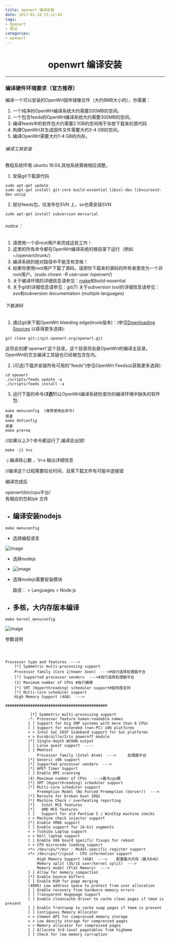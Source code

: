 ```yaml
---
title: openwrt 编译安装
date: 2017-01-10 23:12:43
tags:
- Openwrt
- 笔记
categories: 
- openwrt
---
```

# <center>openwrt 编译安装</center> 

---
### 编译硬件环境要求（官方推荐）
编译一个可以安装的OpenWrt固件镜像文件（大约8MB大小的），你需要：
1. 一个纯净的OpenWrt编译系统大约需要200MB的空间。
2. 一个包含feeds的OpenWrt编译系统大约需要300MB的空间。
3. 编译feeds中的软件包大约需要2.1GB的空间用于存放下载来的源代码
4. 构建OpenWrt并生成固件文件需要大约3-4 GB的空间。
5. 编译OpenWrt需要大约1-4 GB的内存。

###### 编译工具安装
教程系统环境 ubuntu 16.04,其他系统需做相应调整。
1. 安装git下载源代码

```
sudo apt-get update
sudo apt-get install git-core build-essential libssl-dev libncurses5-dev unzip
```

2. 部分feeds包，仅发布在SVN 上，so也需安装SVN


```
sudo apt-get install subversion mercurial
```
###### notice：
1. 请使用一个非root用户来完成这些工作！
2. 这里的所有命令都在OpenWrt编译系统的根目录下运行（例如~/openwrt/trunk/）
3. 编译系统的绝对路径中不能含有空格！
4. 如果你使用root用户下载了源码，请把你下载来的源码的所有者更改为一个非root用户。(sudo chown -R user:user /openwrt/)
1. 关于编译环境的详细信息请参见：[make](http://man.cx/make)和build-essential
2. 关于git的详细信息请参见：git(7)
关于subversion tool的详细信息请参见：svn和subversion documentation (multiple languages)

###### 下载源码
1. 通过git来下载OpenWrt bleeding edge(trunk版本)：(参见[Downloading Sources](https://wiki.openwrt.org/zh-cn/doc/howto/buildroot.exigence#downloading_sources) 以获得更多选择):

```
git clone git://git.openwrt.org/openwrt.git
```
这将会创建'openwrt'这个目录。这个目录将会是OpenWrt的编译主目录。
OpenWrt的交叉编译工具链也已经被包含在内。

2. (可选)下载并安装所有可用的"feeds"(参见OpenWrt Feeds以获取更多选择):

```
cd openwrt
./scripts/feeds update -a
./scripts/feeds install -a
```

3. 运行下面的命令(**3选1**!)让OpenWrt编译系统检查你的编译环境中缺失的软件包:

```
make menuconfig  (推荐使用此命令)
或者
make defconfig
或者
make prereq
```
//如果以上3个命令都运行了,编译会出错! 


```
make -j1 V=s
```
 -j 编译核心数 ，V=s 输出详细信息
 
//编译这个过程需要较长时间，且需下载文件有可能中途报错 

编译完成后

openwrt/bin/cpu平台/  
有相应的包和ipk 文件

- ## 编译安装nodejs

```
make menuconfig
```
- 选择编程语言

![image](https://note.youdao.com/yws/api/personal/file/WEB635da5c7b120f029b2426e896806d3db?method=getImage&version=3141&cstk=0PLGrt4w)

- 选择nodejs
 
- ![image](
https://note.youdao.com/yws/api/personal/file/WEB5fb737063b388ebb012807c03f6b6f11?method=getImage&version=3151&cstk=0PLGrt4w)

- 选择nodejs需要安装模块

  路径： > Languages > Node.js

- ## 多核，大内存版本编译
```
make kernel_menuconfig

```


![image](https://note.youdao.com/yws/api/personal/file/WEB5b4db45502397d5d9e8d3b8b0b33f2dd?method=getImage&version=3165&cstk=0PLGrt4w)

参数说明
```



Processor type and features  --->
    [*] Symmetric multi-processing support
    Processor family (Core 2/newer Xeon)  --->#自行选择处理器平台
    [*] Supported processor vendors  --->#自行选择处理器平台
    (2) Maximum number of CPUs #自行编辑
    [*] SMT (Hyperthreading) scheduler support#超线程支持
    [*] Multi-core scheduler support 
    High Memory Support (4GB)  --->

#############################################

           [*] Symmetric multi-processing support                                 
          -*- Processor feature human-readable names                             
          [ ] Support for big SMP systems with more than 8 CPUs                  
          [ ] Support for extended (non-PC) x86 platforms                        
          < > Intel SoC IOSF Sideband support for SoC platforms                  
          < > Eurobraille/Iris poweroff module                                   
          [*] Single-depth WCHAN output                                          
          [ ] Linux guest support  ----                                          
          [ ] Memtest                                                            
              Processor family (Intel Atom)  --->     处理器平台                           
          [*] Generic x86 support                                                
          [*] Supported processor vendors  --->                                  
          [*] HPET Timer Support                                                 
          [ ] Enable DMI scanning                                                
          (4) Maximum number of CPUs   --->最大cpu数                                          
          [*] SMT (Hyperthreading) scheduler support                             
          [*] Multi-core scheduler support                                       
              Preemption Model (No Forced Preemption (Server))  --->             
          [*] Reroute for broken boot IRQs                                       
          [*] Machine Check / overheating reporting                              
          [*]   Intel MCE features                                               
          [*]   AMD MCE features                                                 
          [ ]   Support for old Pentium 5 / WinChip machine checks               
          < > Machine check injector support                                     
          [*] Enable VM86 support                                                
          [ ] Enable support for 16-bit segments                                 
          < > Toshiba Laptop support                                             
          < > Dell laptop support                                                
          [ ] Enable X86 board specific fixups for reboot                        
          < > CPU microcode loading support                                      
          <*> /dev/cpu/*/msr - Model-specific register support                   
          <*> /dev/cpu/*/cpuid - CPU information support                         
              High Memory Support (4GB)  --->    配置最大内存（最大64G）                               
              Memory split (3G/1G user/kernel split)  --->                       
              Memory model (Flat Memory)  --->                                   
          [ ] Allow for memory compaction                                        
          [*] Enable bounce buffers                                              
          [ ] Enable KSM for page merging                                        
          (4096) Low address space to protect from user allocation               
          [ ] Enable recovery from hardware memory errors                        
          [ ] Transparent Hugepage Support                                       
          [ ] Enable cleancache driver to cache clean pages if tmem is present   
          [ ] Enable frontswap to cache swap pages if tmem is present            
          [ ] Contiguous Memory Allocator                                        
          < > Common API for compressed memory storage                           
          < > Low density storage for compressed pages                           
          < > Memory allocator for compressed pages                              
          [ ] Allocate 3rd-level pagetables from highmem                         
          [ ] Check for low memory corruption  


```
